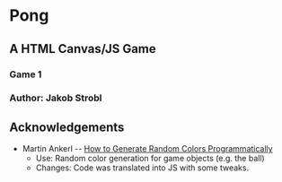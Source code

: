 # Pong
## A HTML Canvas/JS Game
### Game 1
### Author: Jakob Strobl

## Acknowledgements
* Martin Ankerl -- [How to Generate Random Colors Programmatically](https://martin.ankerl.com/2009/12/09/how-to-create-random-colors-programmatically/)
	* Use: Random color generation for game objects (e.g. the ball) 
	* Changes: Code was translated into JS with some tweaks.

